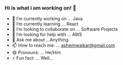 ### Hi is what i am working on! 👋

- 🔭 I’m currently working on ... Java
- 🌱 I’m currently learning ... React
- 👯 I’m looking to collaborate on ... Software Projects
- 🤔 I’m looking for help with ... AWS
- 💬 Ask me about ...Anything
- 📫 How to reach me: ... ashwinwaikar@gmail.com
- 😄 Pronouns: ... He/Him
- ⚡ Fun fact: ... Well...
